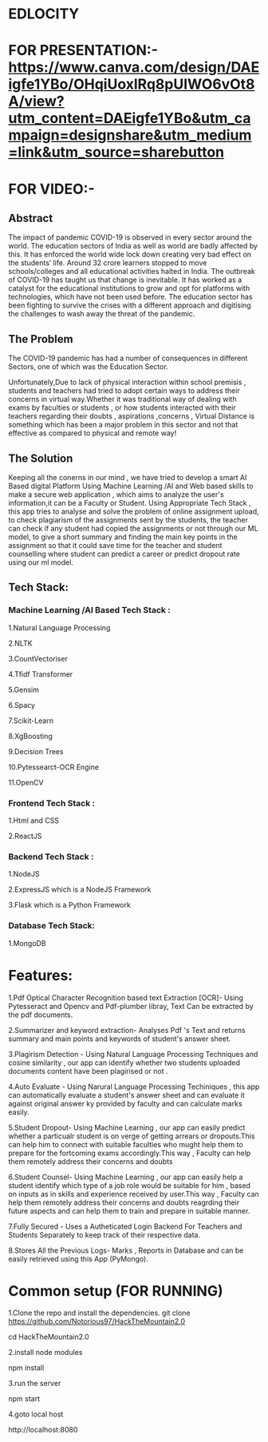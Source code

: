 # EDLOCITY
# FOR PRESENTATION:- https://www.canva.com/design/DAEigfe1YBo/OHqiUoxlRq8pUIWO6vOt8A/view?utm_content=DAEigfe1YBo&utm_campaign=designshare&utm_medium=link&utm_source=sharebutton
# FOR VIDEO:- 
## Abstract
The impact of pandemic COVID-19 is observed in every sector around the world. The education sectors of India as well as world are badly affected by this. It has enforced the world wide lock down creating very bad effect on the students’ life. Around 32 crore learners stopped to move schools/colleges and all educational activities halted in India. The outbreak of COVID-19 has taught us that change is inevitable. It has worked as a catalyst for the educational institutions to grow and opt for platforms with technologies, which have not been used before. The education sector has been fighting to survive the crises with a different approach and digitising the challenges to wash away the threat of the pandemic.

## The Problem
The COVID-19 pandemic has had a number of consequences in different Sectors, one of which was the Education Sector.

Unfortunately,Due to lack of physical interaction within school premisis , students and teachers had tried to adopt certain ways to address their concerns in virtual way.Whether it was traditional way of dealing with exams by faculties or students , or how students interacted with their teachers regarding their doubts , aspirations ,concerns , Virtual Distance is something which has been a major problem in this sector and not that effective as compared to physical and remote way!

## The Solution
Keeping all the conerns in our mind , we have tried to develop a smart AI Based digital Platform Using Machine Learning /AI and Web based skills to make a secure web application , which aims to analyze the user's information,it can be a Faculty or Student. Using Appropriate Tech Stack , this app tries to analyse and solve the problem of online assignment upload, to check plagiarism of the assignments sent by the students, the teacher can check if any student had copied the assignments or not through our ML model, to give a short summary and finding the main key points in the assignment so that it could save time for the teacher and student counselling where student can predict a career or predict dropout rate using our ml model.

## Tech Stack:
### Machine Learning /AI Based Tech Stack :
1.Natural Language Processing

2.NLTK

3.CountVectoriser

4.Tfidf Transformer

5.Gensim

6.Spacy

7.Scikit-Learn

8.XgBoosting

9.Decision Trees

10.Pytessearct-OCR Engine

11.OpenCV

### Frontend Tech Stack :

1.Html and CSS

2.ReactJS

### Backend Tech Stack :

1.NodeJS

2.ExpressJS which is a NodeJS Framework

3.Flask which is a Python Framework

### Database Tech Stack:

1.MongoDB

# Features:

1.Pdf Optical Character Recognition based text Extraction [OCR]- Using Pytesseract and Opencv and Pdf-plumber libray, Text Can be extracted by the pdf documents.

2.Summarizer and keyword extraction- Analyses Pdf 's Text and returns summary and main points and keywords of student's answer sheet.

3.Plagirism Detection - Using Natural Language Processing Techniques and cosine similarity , our app can identify whether two students uploaded documents content have been 
plagirised or not .

4.Auto Evaluate - Using Narural Language Processing Techiniques , this app can automatically evaluate a student's answer sheet and can evaluate it against original answer ky provided by faculty and can calculate marks easily.

5.Student Dropout- Using Machine Learning , our app can easily predict whether a particualr student is on verge of getting arrears or dropouts.This can help him to connect with suitable faculties who mught help them to prepare for the fortcoming exams accordingly.This way , Faculty can help them remotely address their concerns and doubts

6.Student Counsel- Using Machine Learning , our app can easily help a student identify which type of a job role would be suitable for him , based on inputs as in skills and experience received by user.This way , Faculty can help them remotely address their concerns and doubts reagrding their future aspects and can help them to train and prepare in suitable manner.

7.Fully Secured - Uses a Autheticated Login Backend For Teachers and Students Separately to keep track of their respective data.

8.Stores All the Previous Logs- Marks , Reports in Database and can be easily retrieved using this App (PyMongo).

# Common setup (FOR RUNNING)

1.Clone the repo and install the dependencies.
git clone https://github.com/Notorious97/HackTheMountain2.0

cd HackTheMountain2.0

2.install node modules

npm install

3.run the server

npm start

4.goto local host

http://localhost:8080

